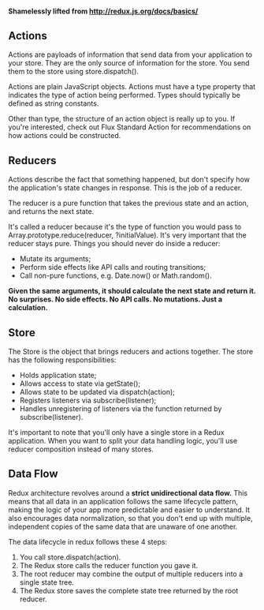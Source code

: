 #### Shamelessly lifted from http://redux.js.org/docs/basics/

## Actions
Actions are payloads of information that send data from your application to your store. They are the only source of information for the store. You send them to the store using store.dispatch().

Actions are plain JavaScript objects. Actions must have a type property that indicates the type of action being performed. Types should typically be defined as string constants.

Other than type, the structure of an action object is really up to you. If you're interested, check out Flux Standard Action for recommendations on how actions could be constructed.

## Reducers
Actions describe the fact that something happened, but don't specify how the application's state changes in response. This is the job of a reducer.

The reducer is a pure function that takes the previous state and an action, and returns the next state.

It's called a reducer because it's the type of function you would pass to Array.prototype.reduce(reducer, ?initialValue). It's very important that the reducer stays pure. Things you should never do inside a reducer:

* Mutate its arguments;
* Perform side effects like API calls and routing transitions;
* Call non-pure functions, e.g. Date.now() or Math.random().

__Given the same arguments, it should calculate the next state and return it. No surprises. No side effects. No API calls. No mutations. Just a calculation.__

## Store
The Store is the object that brings reducers and actions together. The store has the following responsibilities:

* Holds application state;
* Allows access to state via getState();
* Allows state to be updated via dispatch(action);
* Registers listeners via subscribe(listener);
* Handles unregistering of listeners via the function returned by subscribe(listener).

It's important to note that you'll only have a single store in a Redux application. When you want to split your data handling logic, you'll use reducer composition instead of many stores.

## Data Flow

Redux architecture revolves around a __strict unidirectional data flow.__ This means that all data in an application follows the same lifecycle pattern, making the logic of your app more predictable and easier to understand. It also encourages data normalization, so that you don't end up with multiple, independent copies of the same data that are unaware of one another.

The data lifecycle in redux follows these 4 steps:

1. You call store.dispatch(action).
2. The Redux store calls the reducer function you gave it.
3. The root reducer may combine the output of multiple reducers into a single state tree.
4. The Redux store saves the complete state tree returned by the root reducer.
